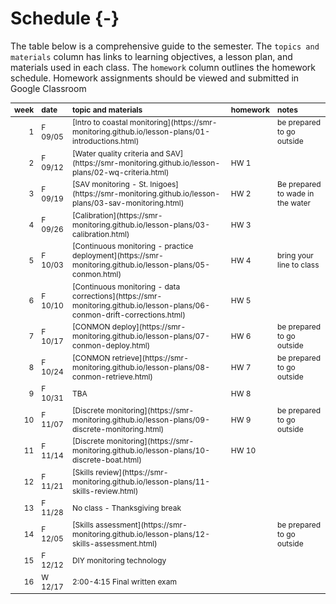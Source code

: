 # Schedule {-}

The table below is a comprehensive guide to the semester. The `topics and materials` column has links to learning objectives, a lesson plan, and materials used in each class. The `homework` column outlines the homework schedule.  Homework assignments should be viewed and submitted in Google Classroom 
<table class="table table-hover table-condensed" style="font-size: 12px; margin-left: auto; margin-right: auto;">
 <thead>
  <tr>
   <th style="text-align:right;position: sticky; top:0; background-color: #FFFFFF;"> week </th>
   <th style="text-align:left;position: sticky; top:0; background-color: #FFFFFF;"> date </th>
   <th style="text-align:left;position: sticky; top:0; background-color: #FFFFFF;"> topic and materials </th>
   <th style="text-align:left;position: sticky; top:0; background-color: #FFFFFF;"> homework </th>
   <th style="text-align:left;position: sticky; top:0; background-color: #FFFFFF;"> notes </th>
  </tr>
 </thead>
<tbody>
  <tr>
   <td style="text-align:right;"> 1 </td>
   <td style="text-align:left;"> F 09/05 </td>
   <td style="text-align:left;"> [Intro to coastal monitoring](https://smr-monitoring.github.io/lesson-plans/01-introductions.html) </td>
   <td style="text-align:left;">  </td>
   <td style="text-align:left;"> be prepared to go outside </td>
  </tr>
  <tr>
   <td style="text-align:right;"> 2 </td>
   <td style="text-align:left;"> F 09/12 </td>
   <td style="text-align:left;"> [Water quality criteria and SAV](https://smr-monitoring.github.io/lesson-plans/02-wq-criteria.html) </td>
   <td style="text-align:left;"> HW 1 </td>
   <td style="text-align:left;">  </td>
  </tr>
  <tr>
   <td style="text-align:right;"> 3 </td>
   <td style="text-align:left;"> F 09/19 </td>
   <td style="text-align:left;"> [SAV monitoring - St. Inigoes](https://smr-monitoring.github.io/lesson-plans/03-sav-monitoring.html) </td>
   <td style="text-align:left;"> HW 2 </td>
   <td style="text-align:left;"> Be prepared to wade in the water </td>
  </tr>
  <tr>
   <td style="text-align:right;"> 4 </td>
   <td style="text-align:left;"> F 09/26 </td>
   <td style="text-align:left;"> [Calibration](https://smr-monitoring.github.io/lesson-plans/03-calibration.html) </td>
   <td style="text-align:left;"> HW 3 </td>
   <td style="text-align:left;">  </td>
  </tr>
  <tr>
   <td style="text-align:right;"> 5 </td>
   <td style="text-align:left;"> F 10/03 </td>
   <td style="text-align:left;"> [Continuous monitoring - practice deployment](https://smr-monitoring.github.io/lesson-plans/05-conmon.html) </td>
   <td style="text-align:left;"> HW 4 </td>
   <td style="text-align:left;"> bring your line to class </td>
  </tr>
  <tr>
   <td style="text-align:right;"> 6 </td>
   <td style="text-align:left;"> F 10/10 </td>
   <td style="text-align:left;"> [Continuous monitoring - data corrections](https://smr-monitoring.github.io/lesson-plans/06-conmon-drift-corrections.html) </td>
   <td style="text-align:left;"> HW 5 </td>
   <td style="text-align:left;">  </td>
  </tr>
  <tr>
   <td style="text-align:right;"> 7 </td>
   <td style="text-align:left;"> F 10/17 </td>
   <td style="text-align:left;"> [CONMON deploy](https://smr-monitoring.github.io/lesson-plans/07-conmon-deploy.html) </td>
   <td style="text-align:left;"> HW 6 </td>
   <td style="text-align:left;"> be prepared to go outside </td>
  </tr>
  <tr>
   <td style="text-align:right;"> 8 </td>
   <td style="text-align:left;"> F 10/24 </td>
   <td style="text-align:left;"> [CONMON retrieve](https://smr-monitoring.github.io/lesson-plans/08-conmon-retrieve.html) </td>
   <td style="text-align:left;"> HW 7 </td>
   <td style="text-align:left;"> be prepared to go outside </td>
  </tr>
  <tr>
   <td style="text-align:right;"> 9 </td>
   <td style="text-align:left;"> F 10/31 </td>
   <td style="text-align:left;"> TBA </td>
   <td style="text-align:left;"> HW 8 </td>
   <td style="text-align:left;">  </td>
  </tr>
  <tr>
   <td style="text-align:right;"> 10 </td>
   <td style="text-align:left;"> F 11/07 </td>
   <td style="text-align:left;"> [Discrete monitoring](https://smr-monitoring.github.io/lesson-plans/09-discrete-monitoring.html) </td>
   <td style="text-align:left;"> HW 9 </td>
   <td style="text-align:left;"> be prepared to go outside </td>
  </tr>
  <tr>
   <td style="text-align:right;"> 11 </td>
   <td style="text-align:left;"> F 11/14 </td>
   <td style="text-align:left;"> [Discrete monitoring](https://smr-monitoring.github.io/lesson-plans/10-discrete-boat.html) </td>
   <td style="text-align:left;"> HW 10 </td>
   <td style="text-align:left;">  </td>
  </tr>
  <tr>
   <td style="text-align:right;"> 12 </td>
   <td style="text-align:left;"> F 11/21 </td>
   <td style="text-align:left;"> [Skills review](https://smr-monitoring.github.io/lesson-plans/11-skills-review.html) </td>
   <td style="text-align:left;">  </td>
   <td style="text-align:left;">  </td>
  </tr>
  <tr>
   <td style="text-align:right;"> 13 </td>
   <td style="text-align:left;"> F 11/28 </td>
   <td style="text-align:left;"> No class - Thanksgiving break </td>
   <td style="text-align:left;">  </td>
   <td style="text-align:left;">  </td>
  </tr>
  <tr>
   <td style="text-align:right;"> 14 </td>
   <td style="text-align:left;"> F 12/05 </td>
   <td style="text-align:left;"> [Skills assessment](https://smr-monitoring.github.io/lesson-plans/12-skills-assessment.html) </td>
   <td style="text-align:left;">  </td>
   <td style="text-align:left;"> be prepared to go outside </td>
  </tr>
  <tr>
   <td style="text-align:right;"> 15 </td>
   <td style="text-align:left;"> F 12/12 </td>
   <td style="text-align:left;"> DIY monitoring technology </td>
   <td style="text-align:left;">  </td>
   <td style="text-align:left;">  </td>
  </tr>
  <tr>
   <td style="text-align:right;"> 16 </td>
   <td style="text-align:left;"> W 12/17 </td>
   <td style="text-align:left;"> 2:00-4:15 Final written exam </td>
   <td style="text-align:left;">  </td>
   <td style="text-align:left;">  </td>
  </tr>
</tbody>
</table>

